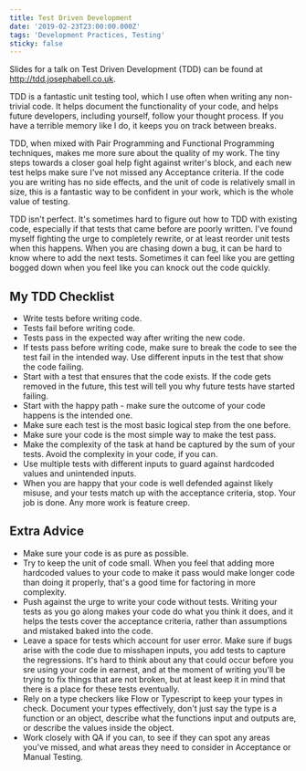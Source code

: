 ```yaml
---
title: Test Driven Development
date: '2019-02-23T23:00:00.000Z'
tags: 'Development Practices, Testing'
sticky: false
---
```


Slides for a talk on Test Driven Development (TDD) can be found at <http://tdd.josephabell.co.uk>.

TDD is a fantastic unit testing tool, which I use often when writing any non-trivial code. It helps document the functionality of your code, and helps future developers, including yourself, follow your thought process. If you have a terrible memory like I do, it keeps you on track between breaks.

TDD, when mixed with Pair Programming and Functional Programming techniques, makes me more sure about the quality of my work. The tiny steps towards a closer goal help fight against writer's block, and each new test helps make sure I've not missed any Acceptance criteria. If the code you are writing has no side effects, and the unit of code is relatively small in size, this is a fantastic way to be confident in your work, which is the whole value of testing.

TDD isn't perfect. It's sometimes hard to figure out how to TDD with existing code, especially if that tests that came before are poorly written. I've found myself fighting the urge to completely rewrite, or at least reorder unit tests when this happens. When you are chasing down a bug, it can be hard to know where to add the next tests. Sometimes it can feel like you are getting bogged down when you feel like you can knock out the code quickly.

## My TDD Checklist

- Write tests before writing code.
- Tests fail before writing code.
- Tests pass in the expected way after writing the new code.
- If tests pass before writing code, make sure to break the code to see the test fail in the intended way. Use different inputs in the test that show the code failing.
- Start with a test that ensures that the code exists. If the code gets removed in the future, this test will tell you why future tests have started failing.
- Start with the happy path - make sure the outcome of your code happens is the intended one.
- Make sure each test is the most basic logical step from the one before.
- Make sure your code is the most simple way to make the test pass.
- Make the complexity of the task at hand be captured by the sum of your tests. Avoid the complexity in your code, if you can.
- Use multiple tests with different inputs to guard against hardcoded values and unintended inputs.
- When you are happy that your code is well defended against likely misuse, and your tests match up with the acceptance criteria, stop. Your job is done. Any more work is feature creep.

## Extra Advice

- Make sure your code is as pure as possible.
- Try to keep the unit of code small. When you feel that adding more hardcoded values to your code to make it pass would make longer code than doing it properly, that's a good time for factoring in more complexity.
- Push against the urge to write your code without tests. Writing your tests as you go along makes your code do what you think it does, and it helps the tests cover the acceptance criteria, rather than assumptions and mistaked baked into the code.
- Leave a space for tests which account for user error. Make sure if bugs arise with the code due to misshapen inputs, you add tests to capture the regressions. It's hard to think about any that could occur before you sre using your code in earnest, and at the moment of writing you'll be trying to fix things that are not broken, but at least keep it in mind that there is a place for these tests eventually.
- Rely on a type checkers like Flow or Typescript to keep your types in check. Document your types effectively, don't just say the type is a function or an object, describe what the functions input and outputs are, or describe the values inside the object.
- Work closely with QA if you can, to see if they can spot any areas you've missed, and what areas they need to consider in Acceptance or Manual Testing.
